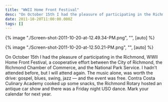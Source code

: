 ```yaml
---
title: "WWII Home Front Festival"
desc: "On October 15th I had the pleasure of participating in the Richmond, WWII Home Front Festival, a cooperative effort between the City of Richmond, the Richmond Chamber of Commerce, and the National Park Service. I hadn't attended before, but I will attend again."
date: 2011-10-20T11:00:00.000Z
tags: []
---
```


{% image "./Screen-shot-2011-10-20-at-12.49.34-PM.png", "", [auto] %}

{% image "./Screen-shot-2011-10-20-at-12.50.21-PM.png", "", [auto] %}

On October 15th I had the pleasure of participating in the Richmond, WWII Home Front Festival, a cooperative effort
between the City of Richmond, the Richmond Chamber of Commerce, and the National Park Service. I hadn’t attended before,
but I will attend again. The music alone, was worth the drive: gospel, blues, swing, jazz — and the event was free.
Contra Costa Culinary Academy cooked up some snacks, the Richmond Rotary hosted an antique car show and there was a
Friday night USO dance. Mark your calendar for next year.
